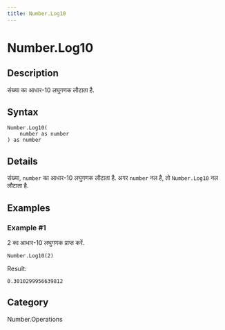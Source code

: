 ```yaml
---
title: Number.Log10
---
```


# Number.Log10


## Description

संख्या का आधार-10 लघुगणक लौटाता है.


## Syntax

```powerquery
Number.Log10(
    number as number
) as number
```


## Details

संख्या, <code>number</code> का आधार-10 लघुगणक लौटाता है. अगर <code>number</code> नल है, तो <code>Number.Log10</code> नल लौटाता है.


## Examples

### Example #1 
2 का आधार-10 लघुगणक प्राप्त करें.
```powerquery
Number.Log10(2)
```

Result: 
```powerquery
0.3010299956639812
```




## Category
Number.Operations
